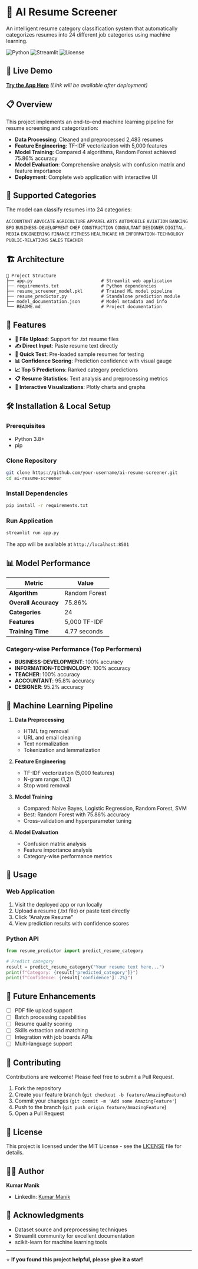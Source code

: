 # 🤖 AI Resume Screener

An intelligent resume category classification system that automatically categorizes resumes into 24 different job categories using machine learning.

![Python](https://img.shields.io/badge/python-v3.8+-blue.svg)
![Streamlit](https://img.shields.io/badge/streamlit-v1.28+-red.svg)
![License](https://img.shields.io/badge/license-MIT-green.svg)

## 🚀 Live Demo

[**Try the App Here**](https://your-app-name.streamlit.app) *(Link will be available after deployment)*

## 📋 Overview

This project implements an end-to-end machine learning pipeline for resume screening and categorization:

- **Data Processing**: Cleaned and preprocessed 2,483 resumes
- **Feature Engineering**: TF-IDF vectorization with 5,000 features  
- **Model Training**: Compared 4 algorithms, Random Forest achieved 75.86% accuracy
- **Model Evaluation**: Comprehensive analysis with confusion matrix and feature importance
- **Deployment**: Complete web application with interactive UI

## 🎯 Supported Categories

The model can classify resumes into 24 categories:

`ACCOUNTANT` `ADVOCATE` `AGRICULTURE` `APPAREL` `ARTS` `AUTOMOBILE` `AVIATION` `BANKING` `BPO` `BUSINESS-DEVELOPMENT` `CHEF` `CONSTRUCTION` `CONSULTANT` `DESIGNER` `DIGITAL-MEDIA` `ENGINEERING` `FINANCE` `FITNESS` `HEALTHCARE` `HR` `INFORMATION-TECHNOLOGY` `PUBLIC-RELATIONS` `SALES` `TEACHER`

## 🏗️ Architecture

```
📁 Project Structure
├── app.py                          # Streamlit web application
├── requirements.txt                # Python dependencies
├── resume_screener_model.pkl       # Trained ML model pipeline
├── resume_predictor.py             # Standalone prediction module
├── model_documentation.json        # Model metadata and info
└── README.md                       # Project documentation
```

## 🔧 Features

- **📄 File Upload**: Support for .txt resume files
- **✍️ Direct Input**: Paste resume text directly
- **🚀 Quick Test**: Pre-loaded sample resumes for testing
- **📊 Confidence Scoring**: Prediction confidence with visual gauge
- **📈 Top 5 Predictions**: Ranked category predictions
- **📋 Resume Statistics**: Text analysis and preprocessing metrics
- **🎨 Interactive Visualizations**: Plotly charts and graphs

## 🛠️ Installation & Local Setup

### Prerequisites
- Python 3.8+
- pip

### Clone Repository
```bash
git clone https://github.com/your-username/ai-resume-screener.git
cd ai-resume-screener
```

### Install Dependencies
```bash
pip install -r requirements.txt
```

### Run Application
```bash
streamlit run app.py
```

The app will be available at `http://localhost:8501`

## 📊 Model Performance

| Metric | Value |
|--------|-------|
| **Algorithm** | Random Forest |
| **Overall Accuracy** | 75.86% |
| **Categories** | 24 |
| **Features** | 5,000 TF-IDF |
| **Training Time** | 4.77 seconds |

### Category-wise Performance (Top Performers)
- **BUSINESS-DEVELOPMENT**: 100% accuracy
- **INFORMATION-TECHNOLOGY**: 100% accuracy  
- **TEACHER**: 100% accuracy
- **ACCOUNTANT**: 95.8% accuracy
- **DESIGNER**: 95.2% accuracy

## 🧠 Machine Learning Pipeline

1. **Data Preprocessing**
   - HTML tag removal
   - URL and email cleaning
   - Text normalization
   - Tokenization and lemmatization

2. **Feature Engineering**
   - TF-IDF vectorization (5,000 features)
   - N-gram range: (1,2)
   - Stop word removal

3. **Model Training**
   - Compared: Naive Bayes, Logistic Regression, Random Forest, SVM
   - Best: Random Forest with 75.86% accuracy
   - Cross-validation and hyperparameter tuning

4. **Model Evaluation**
   - Confusion matrix analysis
   - Feature importance analysis
   - Category-wise performance metrics

## 🚀 Usage

### Web Application
1. Visit the deployed app or run locally
2. Upload a resume (.txt file) or paste text directly
3. Click "Analyze Resume" 
4. View prediction results with confidence scores

### Python API
```python
from resume_predictor import predict_resume_category

# Predict category
result = predict_resume_category("Your resume text here...")
print(f"Category: {result['predicted_category']}")
print(f"Confidence: {result['confidence']:.2%}")
```

## 🔮 Future Enhancements

- [ ] PDF file upload support
- [ ] Batch processing capabilities
- [ ] Resume quality scoring
- [ ] Skills extraction and matching
- [ ] Integration with job boards APIs
- [ ] Multi-language support

## 🤝 Contributing

Contributions are welcome! Please feel free to submit a Pull Request.

1. Fork the repository
2. Create your feature branch (`git checkout -b feature/AmazingFeature`)
3. Commit your changes (`git commit -m 'Add some AmazingFeature'`)
4. Push to the branch (`git push origin feature/AmazingFeature`)
5. Open a Pull Request

## 📝 License

This project is licensed under the MIT License - see the [LICENSE](LICENSE) file for details.

## 👨‍💻 Author

**Kumar Manik**
- LinkedIn: [Kumar Manik]([https://linkedin.com/in/your-profile](https://www.linkedin.com/in/kumar2000manik/))

## 🙏 Acknowledgments

- Dataset source and preprocessing techniques
- Streamlit community for excellent documentation
- scikit-learn for machine learning tools

---

⭐ **If you found this project helpful, please give it a star!**
